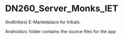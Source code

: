 # DN260_Server_Monks_IET
(Inditribes) E-Marketplace for tribals.

Androidsrc folder contains the source files for the app

  
